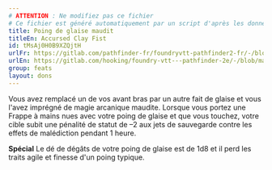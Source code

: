 ```yaml
---
# ATTENTION : Ne modifiez pas ce fichier
# Ce fichier est généré automatiquement par un script d'après les données du module Foundry VTT officiel et de sa traduction
title: Poing de glaise maudit
titleEn: Accursed Clay Fist
id: tMsAj0H0B9XZQjtH
urlFr: https://gitlab.com/pathfinder-fr/foundryvtt-pathfinder2-fr/-/blob/master/data/feats/tMsAj0H0B9XZQjtH.htm
urlEn: https://gitlab.com/hooking/foundry-vtt---pathfinder-2e/-/blob/master/packs/data/feats.db/accursed-clay-fist.json
group: feats
layout: dons
---
```

Vous avez remplacé un de vos avant bras par un autre fait de glaise et vous l'avez imprégné de magie arcanique maudite. Lorsque vous portez une Frappe à mains nues avec votre poing de glaise et que vous touchez, votre cible subit une pénalité de statut de –2 aux jets de sauvegarde contre les effets de malédiction pendant 1 heure.

**Spécial** Le dé de dégâts de votre poing de glaise est de 1d8 et il perd les traits agile et finesse d'un poing typique.


